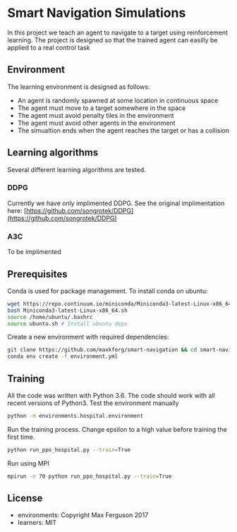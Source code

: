 # Smart Navigation Simulations

In this project we teach an agent to navigate to a target using reinforcement learning.
The project is designed so that the trained agent can easilly be applied to a real control task

## Environment

The learning environment is designed as follows:

* An agent is randomly spawned at some location in continuous space
* The agent must move to a target somewhere in the space
* The agent must avoid penalty tiles in the environment
* The agent must avoid other agents in the environment
* The simualtion ends when the agent reaches the target or has a collision

## Learning algorithms

Several different learning algorithms are tested.

### DDPG

Currently we have only implimented DDPG.
See the original implimentation here: [https://github.com/songrotek/DDPG](https://github.com/songrotek/DDPG)

### A3C

To be implimented

## Prerequisites

Conda is used for package management. To install conda on ubuntu:
```sh
wget https://repo.continuum.io/miniconda/Miniconda3-latest-Linux-x86_64.sh
bash Miniconda3-latest-Linux-x86_64.sh
source /home/ubuntu/.bashrc
source ubuntu.sh # Install ubuntu deps
```

Create a new environment with required dependencies:
```sh
git clone https://github.com/maxkferg/smart-navigation && cd smart-navigation
conda env create -f environment.yml
```

## Training

All the code was written with Python 3.6. The code should work with all recent versions of Python3.
Test the environment manually
```sh
python -m environments.hospital.environment
```

Run the training process. Change epsilon to a high value before training
the first time.
```sh
python run_ppo_hospital.py --train=True
```

Run using MPI
```sh
mpirun -n 70 python run_ppo_hospital.py --train=True
```

## License

* environments: Copyright Max Ferguson 2017
* learners: MIT
